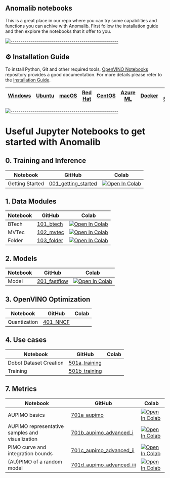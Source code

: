 ## Anomalib notebooks

This is a great place in our repo where you can try some capabilities and functions you can achive with Anomalib. First follow the installation guide and then explore the notebooks that it offer to you.

[![-----------------------------------------------------](https://user-images.githubusercontent.com/10940214/155750931-fc094349-b6ec-4e1f-9f9a-113e67941119.jpg)]()

<div id='-installation-guide'/>

## ⚙️ Installation Guide

To install Python, Git and other required tools, [OpenVINO Notebooks](https://github.com/openvinotoolkit/openvino_notebooks) repository provides a good documentation. For more details please refer to the [Installation Guide](https://github.com/openvinotoolkit/openvino_notebooks/wiki/#installation).

| [Windows](https://github.com/openvinotoolkit/openvino_notebooks/wiki/Windows) | [Ubuntu](https://github.com/openvinotoolkit/openvino_notebooks/wiki/Ubuntu) | [macOS](https://github.com/openvinotoolkit/openvino_notebooks/wiki/macOS) | [Red Hat](https://github.com/openvinotoolkit/openvino_notebooks/wiki/Red-Hat-and-CentOS) | [CentOS](https://github.com/openvinotoolkit/openvino_notebooks/wiki/Red-Hat-and-CentOS) | [Azure ML](https://github.com/openvinotoolkit/openvino_notebooks/wiki/AzureML) | [Docker](https://github.com/openvinotoolkit/openvino_notebooks/wiki/Docker) | [Amazon SageMaker](https://github.com/openvinotoolkit/openvino_notebooks/wiki/SageMaker) |
| ----------------------------------------------------------------------------- | --------------------------------------------------------------------------- | ------------------------------------------------------------------------- | ---------------------------------------------------------------------------------------- | --------------------------------------------------------------------------------------- | ------------------------------------------------------------------------------ | --------------------------------------------------------------------------- | ---------------------------------------------------------------------------------------- |

[![-----------------------------------------------------](https://user-images.githubusercontent.com/10940214/155750931-fc094349-b6ec-4e1f-9f9a-113e67941119.jpg)]()

<div id='-getting-started'/>

# Useful Jupyter Notebooks to get started with Anomalib

## 0. Training and Inference

| Notebook        | GitHub                                                               | Colab                                                                                                                                                                                                             |
| --------------- | -------------------------------------------------------------------- | ----------------------------------------------------------------------------------------------------------------------------------------------------------------------------------------------------------------- |
| Getting Started | [001_getting_started](000_getting_started/001_getting_started.ipynb) | [![Open In Colab](https://colab.research.google.com/assets/colab-badge.svg)](https://colab.research.google.com/github/openvinotoolkit/anomalib/blob/main/notebooks/000_getting_started/001_getting_started.ipynb) |

## 1. Data Modules

| Notebook | GitHub                                         | Colab                                                                                                                                                                                                |
| -------- | ---------------------------------------------- | ---------------------------------------------------------------------------------------------------------------------------------------------------------------------------------------------------- |
| BTech    | [101_btech](100_datamodules/101_btech.ipynb)   | [![Open In Colab](https://colab.research.google.com/assets/colab-badge.svg)](https://colab.research.google.com/github/openvinotoolkit/anomalib/blob/main/notebooks/100_datamodules/101_btech.ipynb)  |
| MVTec    | [102_mvtec](100_datamodules/102_mvtec.ipynb)   | [![Open In Colab](https://colab.research.google.com/assets/colab-badge.svg)](https://colab.research.google.com/github/openvinotoolkit/anomalib/blob/main/notebooks/100_datamodules/102_mvtec.ipynb)  |
| Folder   | [103_folder](100_datamodules/103_folder.ipynb) | [![Open In Colab](https://colab.research.google.com/assets/colab-badge.svg)](https://colab.research.google.com/github/openvinotoolkit/anomalib/blob/main/notebooks/100_datamodules/103_folder.ipynb) |

## 2. Models

| Notebook | GitHub                                        | Colab                                                                                                                                                                                             |
| -------- | --------------------------------------------- | ------------------------------------------------------------------------------------------------------------------------------------------------------------------------------------------------- |
| Model    | [201_fastflow](200_models/201_fastflow.ipynb) | [![Open In Colab](https://colab.research.google.com/assets/colab-badge.svg)](https://colab.research.google.com/github/openvinotoolkit/anomalib/blob/main/notebooks/200_models/201_fastflow.ipynb) |

## 3. OpenVINO Optimization

| Notebook     | GitHub                                             | Colab |
| ------------ | -------------------------------------------------- | ----- |
| Quantization | [401_NNCF](/notebooks/400_openvino/401_nncf.ipynb) |       |

## 4. Use cases

| Notebook               | GitHub                                                                                                        | Colab |
| ---------------------- | ------------------------------------------------------------------------------------------------------------- | ----- |
| Dobot Dataset Creation | [501a_training](/notebooks/500_use_cases/501_dobot/501a_training_a_model_with_cubes_from_a_robotic_arm.ipynb) |       |
| Training               | [501b_training](/notebooks/500_use_cases/501_dobot/501b_inference_with_a_robotic_arm.ipynb)                   |       |

## 7. Metrics

| Notebook                                        | GitHub                                                                            | Colab                                                                                                                                                                                                          |
| ----------------------------------------------- | --------------------------------------------------------------------------------- | -------------------------------------------------------------------------------------------------------------------------------------------------------------------------------------------------------------- |
| AUPIMO basics                                   | [701a_aupimo](/notebooks/700_metrics/701a_aupimo.ipynb)                           | [![Open In Colab](https://colab.research.google.com/assets/colab-badge.svg)](https://colab.research.google.com/github/openvinotoolkit/anomalib/blob/main/notebooks/700_metrics/701a_aupimo.ipynb)              |
| AUPIMO representative samples and visualization | [701b_aupimo_advanced_i](/notebooks/700_metrics/701b_aupimo_advanced_i.ipynb)     | [![Open In Colab](https://colab.research.google.com/assets/colab-badge.svg)](https://colab.research.google.com/github/openvinotoolkit/anomalib/blob/main/notebooks/700_metrics/701b_aupimo_advanced_i.ipynb)   |
| PIMO curve and integration bounds               | [701c_aupimo_advanced_ii](/notebooks/700_metrics/701c_aupimo_advanced_ii.ipynb)   | [![Open In Colab](https://colab.research.google.com/assets/colab-badge.svg)](https://colab.research.google.com/github/openvinotoolkit/anomalib/blob/main/notebooks/700_metrics/701c_aupimo_advanced_ii.ipynb)  |
| (AU)PIMO of a random model                      | [701d_aupimo_advanced_iii](/notebooks/700_metrics/701d_aupimo_advanced_iii.ipynb) | [![Open In Colab](https://colab.research.google.com/assets/colab-badge.svg)](https://colab.research.google.com/github/openvinotoolkit/anomalib/blob/main/notebooks/700_metrics/701d_aupimo_advanced_iii.ipynb) |
